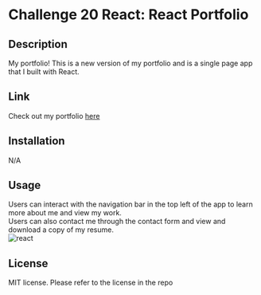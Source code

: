 # Challenge 20 React: React Portfolio

## Description
My portfolio! This is a new version of my portfolio and is a single page app that I built with React. 

## Link

Check out my portfolio [here](https://mjkonkel.github.io/mkportfolio/)

## Installation

N/A

## Usage
Users can interact with the navigation bar in the top left of the app to learn more about me and view my work.<br>
Users can also contact me through the contact form and view and download a copy of my resume.<br>
![react](https://user-images.githubusercontent.com/111022382/215927389-bb001542-f51e-4d6d-8d4e-75a1d3ff9553.JPG)

## License
MIT license. Please refer to the license in the repo
